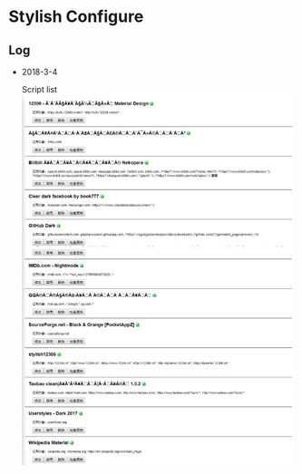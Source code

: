 Stylish Configure
=================

## Log

* 2018-3-4

  Script list
  ![Sytlish backup 2018.3.4](./img/Stylish-backup-2018-3-4.png)